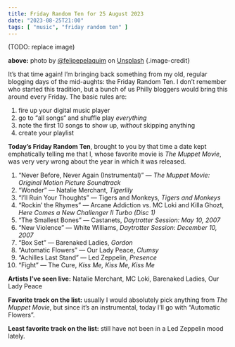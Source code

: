 ```yaml
---
title: Friday Random Ten for 25 August 2023
date: "2023-08-25T21:00"
tags: [ "music", "friday random ten" ]
---
```


(TODO: replace image)

**above:** photo by [@felipepelaquim](https://unsplash.com/ko/@felipepelaquim?utm_source=unsplash&utm_medium=referral&utm_content=creditCopyText) on [Unsplash](https://unsplash.com/photos/UNNAYh3sMOg?utm_source=unsplash&utm_medium=referral&utm_content=creditCopyText) {.image-credit}

It’s that time again! I’m bringing back something from my old, regular blogging days of the mid-aughts: the Friday Random Ten. I don’t remember who started this tradition, but a bunch of us Philly bloggers would bring this around every Friday. The basic rules are:

1. fire up your digital music player
1. go to “all songs“ and shuffle play _everything_
1. note the first 10 songs to show up, _without_ skipping anything
1. create your playlist

**Today’s Friday Random Ten**, brought to you by that time a date kept emphatically telling me that I, whose favorite movie is _The Muppet Movie_, was very very wrong about the year in which it was released.

1. “Never Before, Never Again (Instrumental)” &#8212; _The Muppet Movie: Original Motion Picture Soundtrack_
2. “Wonder” &#8212; Natalie Merchant, _Tigerlily_
3. “I’ll Ruin Your Thoughts” &#8212; Tigers and Monkeys, _Tigers and Monkeys_
4. “Rockin’ the Rhymes” &#8212; Arcane Addiction vs. MC Loki and Killa Ghozt, _Here Comes a New Challenger II Turbo (Disc 1)_
5. “The Smallest Bones” &#8212; Castanets, _Daytrotter Session: May 10, 2007_
6. “New Violence” &#8212; White Williams, _Daytrotter Session: December 10, 2007_
7. “Box Set” &#8212; Barenaked Ladies, _Gordon_
8. “Automatic Flowers” &#8212; Our Lady Peace, _Clumsy_
9. “Achilles Last Stand” &#8212; Led Zeppelin, _Presence_
10. “Fight” &#8212; The Cure, _Kiss Me, Kiss Me, Kiss Me_

**Artists I’ve seen live:** Natalie Merchant, MC Loki, Barenaked Ladies, Our Lady Peace

**Favorite track on the list:** usually I would absolutely pick anything from _The Muppet Movie_, but since it’s an instrumental, today I’ll go with “Automatic Flowers”.

**Least favorite track on the list:** still have not been in a Led Zeppelin mood lately.
